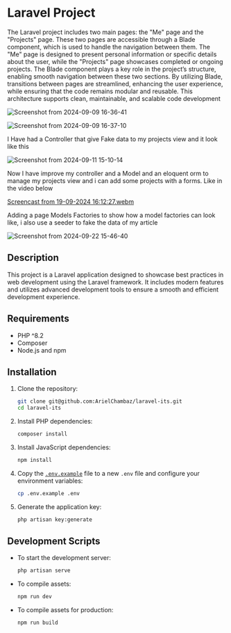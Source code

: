 # Laravel Project

The Laravel project includes two main pages: the "Me" page and the "Projects" page. These two pages are accessible through a Blade component, which is used to handle the navigation between them. The "Me" page is designed to present personal information or specific details about the user, while the "Projects" page showcases completed or ongoing projects. The Blade component plays a key role in the project’s structure, enabling smooth navigation between these two sections. By utilizing Blade, transitions between pages are streamlined, enhancing the user experience, while ensuring that the code remains modular and reusable. This architecture supports clean, maintainable, and scalable code development

![Screenshot from 2024-09-09 16-36-41](https://github.com/user-attachments/assets/381627a1-21a2-411b-bc0b-d9c034ecc685)

![Screenshot from 2024-09-09 16-37-10](https://github.com/user-attachments/assets/d74d636b-c232-4698-8eff-566b51414f70)

I Have had a Controller that give Fake data to my projects view and it look like this

![Screenshot from 2024-09-11 15-10-14](https://github.com/user-attachments/assets/5dfae6e5-ad92-4559-aefe-1140b136f0ef)

Now I have improve my controller and a Model and an eloquent orm to manage my projects view and i can add some projects with a forms. Like in the video below

[Screencast from 19-09-2024 16:12:27.webm](https://github.com/user-attachments/assets/0f418a44-44c1-45a4-b4ca-899b8fe4e65c)

Adding a page Models Factories to show how a model factories can look like, i also use a seeder to fake the data of my article

![Screenshot from 2024-09-22 15-46-40](https://github.com/user-attachments/assets/af5c4474-ea03-4541-941b-39c5754faa69)

## Description

This project is a Laravel application designed to showcase best practices in web development using the Laravel framework. It includes modern features and utilizes advanced development tools to ensure a smooth and efficient development experience.

## Requirements

- PHP ^8.2
- Composer
- Node.js and npm

## Installation

1. Clone the repository:
    ```sh
    git clone git@github.com:ArielChambaz/laravel-its.git
    cd laravel-its
    ```

2. Install PHP dependencies:
    ```sh
    composer install
    ```

3. Install JavaScript dependencies:
    ```sh
    npm install
    ```

4. Copy the [`.env.example`](.env.example) file to a new `.env` file and configure your environment variables:
    ```sh
    cp .env.example .env
    ```

5. Generate the application key:
    ```sh
    php artisan key:generate
    ```

## Development Scripts

- To start the development server:
    ```sh
    php artisan serve
    ```

- To compile assets:
    ```sh
    npm run dev
    ```

- To compile assets for production:
    ```sh
    npm run build
    ```

